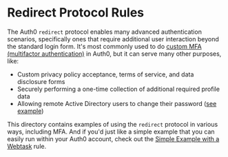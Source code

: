 # Redirect Protocol Rules

The Auth0 `redirect` protocol enables many advanced authentication scenarios, specifically ones that require additional user interaction beyond the standard login form. It's most commonly used to do [custom MFA (multifactor authentication)](https://auth0.com/docs/multifactor-authentication) in Auth0, but it can serve many other purposes, like:
* Custom privacy policy acceptance, terms of service, and data disclosure forms
* Securely performing a one-time collection of additional required profile data
* Allowing remote Active Directory users to change their password ([see example](active-directory-pwd-reset-policy))

This directory contains examples of using the `redirect` protocol in various ways, including MFA. And if you'd just like a simple example that you can easily run within your Auth0 account, check out the [Simple Example with a Webtask](simple) rule.
